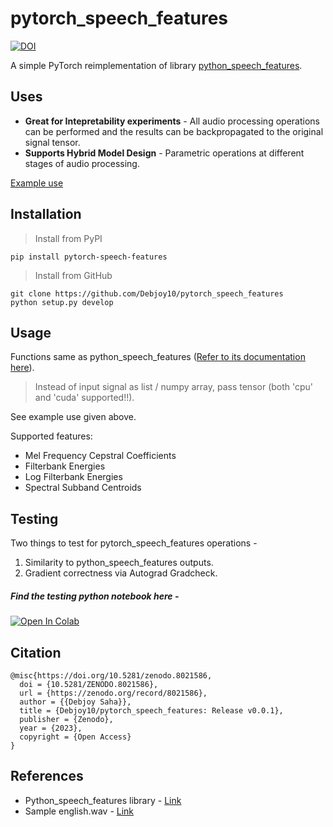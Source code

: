 # pytorch_speech_features

[![DOI](https://zenodo.org/badge/470451115.svg)](https://zenodo.org/badge/latestdoi/470451115)

A simple PyTorch reimplementation of library [python_speech_features](https://github.com/jameslyons/python_speech_features). 

## Uses

* **Great for Intepretability experiments** - All audio processing operations can be performed and the results can be backpropagated to the original signal tensor.
* **Supports Hybrid Model Design** - Parametric operations at different stages of audio processing.  

[Example use](https://github.com/Debjoy10/pytorch_speech_features/blob/main/demo.ipynb)

## Installation
> Install from PyPI
```
pip install pytorch-speech-features
```

> Install from GitHub
```
git clone https://github.com/Debjoy10/pytorch_speech_features
python setup.py develop
```  

## Usage
Functions same as python_speech_features ([Refer to its documentation here](https://python-speech-features.readthedocs.io/en/latest/)).  
> Instead of input signal as list / numpy array, pass tensor (both 'cpu' and 'cuda' supported!!). 

See example use given above.  

Supported features:
* Mel Frequency Cepstral Coefficients
* Filterbank Energies
* Log Filterbank Energies
* Spectral Subband Centroids

## Testing
Two things to test for pytorch_speech_features operations - 
1. Similarity to python_speech_features outputs.
2. Gradient correctness via Autograd Gradcheck. 

##### Find the testing python notebook here - 
[![Open In Colab](https://colab.research.google.com/assets/colab-badge.svg)](https://colab.research.google.com/drive/1Tyizr62YGi5-CR-o-tawV6pu68JT3DOF?usp=sharing)

## Citation
```
@misc{https://doi.org/10.5281/zenodo.8021586,
  doi = {10.5281/ZENODO.8021586},
  url = {https://zenodo.org/record/8021586},
  author = {{Debjoy Saha}},
  title = {Debjoy10/pytorch_speech_features: Release v0.0.1},
  publisher = {Zenodo},
  year = {2023},
  copyright = {Open Access}
}
```

## References
* Python_speech_features library - [Link](https://github.com/jameslyons/python_speech_features)
* Sample english.wav - [Link](http://voyager.jpl.nasa.gov/spacecraft/audio/english.au)
